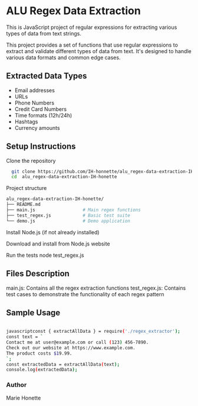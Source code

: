# ALU Regex Data Extraction
This is JavaScript project of regular expressions for extracting various types of data from text strings.

This project provides a set of functions that use regular expressions to extract and validate different types of data from text. It's designed to handle various data formats and common edge cases.

## Extracted Data Types
- Email addresses
- URLs
- Phone Numbers
- Credit Card Numbers
- Time formats (12h/24h)
- Hashtags
- Currency amounts

## Setup Instructions

Clone the repository
```bash
  git clone https://github.com/IH-honnette/alu_regex-data-extraction-IH-honette.git
  cd  alu_regex-data-extraction-IH-honette
```
Project structure 

```bash 
alu_regex-data-extraction-IH-honette/
├── README.md
├── main.js                  # Main regex functions
├── test_regex.js            # Basic test suite
└── demo.js                  # Demo application
```
Install Node.js (if not already installed)

Download and install from Node.js website

Run the tests
node test_regex.js


## Files Description

main.js: Contains all the regex extraction functions
test_regex.js: Contains test cases to demonstrate the functionality of each regex pattern


## Sample Usage

``` bash 

javascriptconst { extractAllData } = require('./regex_extractor');
const text = `
Contact me at user@example.com or call (123) 456-7890.
Check out our website at https://www.example.com.
The product costs $19.99.
`;
const extractedData = extractAllData(text);
console.log(extractedData);

```

### Author
Marie Honette